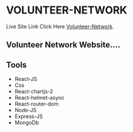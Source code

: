 # VOLUNTEER-NETWORK

Live Site Link Click Here   [Volunteer-Network](https://volunteer-network-09.web.app).

## Volunteer Network Website....


## Tools

* React-JS
* Css
* React-chartjs-2
* React-helmet-async
* React-router-dom
* Node-JS
* Express-JS
* MongoDb